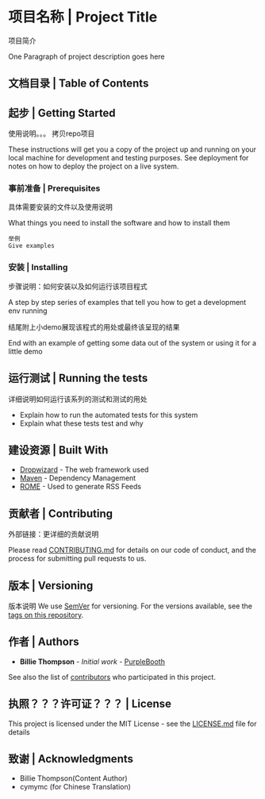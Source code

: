 # 项目名称 | Project Title

项目简介

One Paragraph of project description goes here 

## 文档目录 | Table of Contents

## 起步 | Getting Started


使用说明。。。
拷贝repo项目

These instructions will get you a copy of the project up and running on your local machine for development and testing purposes. See deployment for notes on how to deploy the project on a live system.



### 事前准备 | Prerequisites

具体需要安装的文件以及使用说明

What things you need to install the software and how to install them

```
举例
Give examples
```

### 安装 | Installing

步骤说明：如何安装以及如何运行该项目程式

A step by step series of examples that tell you how to get a development env running


结尾附上小demo展现该程式的用处或最终该呈现的结果

End with an example of getting some data out of the system or using it for a little demo


## 运行测试 | Running the tests

详细说明如何运行该系列的测试和测试的用处

* Explain how to run the automated tests for this system
* Explain what these tests test and why


## 建设资源 | Built With

* [Dropwizard](http://www.dropwizard.io/1.0.2/docs/) - The web framework used
* [Maven](https://maven.apache.org/) - Dependency Management
* [ROME](https://rometools.github.io/rome/) - Used to generate RSS Feeds

## 贡献者 | Contributing

外部链接：更详细的贡献说明

Please read [CONTRIBUTING.md](https://gist.github.com/PurpleBooth/b24679402957c63ec426) for details on our code of conduct, and the process for submitting pull requests to us.

## 版本 | Versioning

版本说明
We use [SemVer](http://semver.org/) for versioning. For the versions available, see the [tags on this repository](https://github.com/your/project/tags). 

## 作者 | Authors

* **Billie Thompson** - *Initial work* - [PurpleBooth](https://github.com/PurpleBooth)

See also the list of [contributors](https://github.com/your/project/contributors) who participated in this project.

## 执照？？？许可证？？？ | License

This project is licensed under the MIT License - see the [LICENSE.md](LICENSE.md) file for details

## 致谢 | Acknowledgments

* Billie Thompson(Content Author)
* cymymc (for Chinese Translation)
